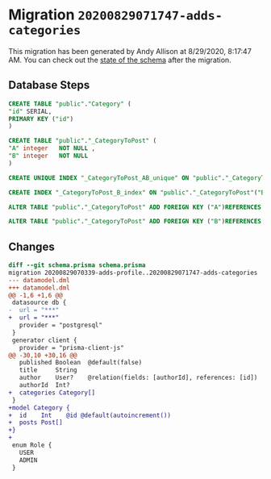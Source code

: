 # Migration `20200829071747-adds-categories`

This migration has been generated by Andy Allison at 8/29/2020, 8:17:47 AM.
You can check out the [state of the schema](./schema.prisma) after the migration.

## Database Steps

```sql
CREATE TABLE "public"."Category" (
"id" SERIAL,
PRIMARY KEY ("id")
)

CREATE TABLE "public"."_CategoryToPost" (
"A" integer   NOT NULL ,
"B" integer   NOT NULL 
)

CREATE UNIQUE INDEX "_CategoryToPost_AB_unique" ON "public"."_CategoryToPost"("A", "B")

CREATE INDEX "_CategoryToPost_B_index" ON "public"."_CategoryToPost"("B")

ALTER TABLE "public"."_CategoryToPost" ADD FOREIGN KEY ("A")REFERENCES "public"."Category"("id") ON DELETE CASCADE ON UPDATE CASCADE

ALTER TABLE "public"."_CategoryToPost" ADD FOREIGN KEY ("B")REFERENCES "public"."Post"("id") ON DELETE CASCADE ON UPDATE CASCADE
```

## Changes

```diff
diff --git schema.prisma schema.prisma
migration 20200829070339-adds-profile..20200829071747-adds-categories
--- datamodel.dml
+++ datamodel.dml
@@ -1,6 +1,6 @@
 datasource db {
-  url = "***"
+  url = "***"
   provider = "postgresql"
 }
 generator client {
   provider = "prisma-client-js"
@@ -30,10 +30,16 @@
   published Boolean  @default(false)
   title     String
   author    User?    @relation(fields: [authorId], references: [id])
   authorId  Int?
+  categories Category[]
 }
+model Category {
+  id    Int    @id @default(autoincrement())
+  posts Post[]
+}
+
 enum Role {
   USER
   ADMIN
 }
```


